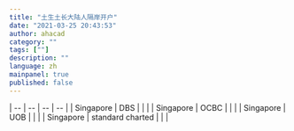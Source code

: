 ```yaml
---
title: "土生土长大陆人隔岸开户"
date: "2021-03-25 20:43:53"
author: ahacad
category: ""
tags: [""]
description: ""
language: zh
mainpanel: true
published: false
---
```


| --        | --               | -- | -- |
| Singapore | DBS              |    |    |
| Singapore | OCBC             |    |    |
| Singapore | UOB              |    |    |
| Singapore | standard charted |    |    |
